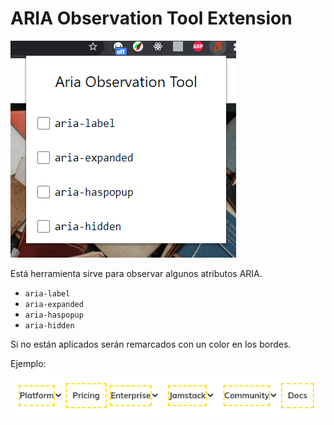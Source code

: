 # ARIA Observation Tool Extension
![preview](./icons/1.png)

Está herramienta sirve para observar algunos atributos ARIA.
* `aria-label`
* `aria-expanded`
* `aria-haspopup`
* `aria-hidden`


Si no están aplicados serán remarcados con un color en los bordes.

Ejemplo:
![preview](./icons/2.png)